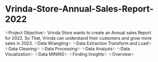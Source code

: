 # Vrinda-Store-Annual-Sales-Report-2022
✨Project Objective✨ Vrinda Store wants to create an Annual sales Report for 2022. So That, Vrinda can understand their customers and grow more sales in 2023.
✨Data Wrangling✨
✨Data Extraction Transform and Load✨
✨Data Cleaning✨
✨Data Processing✨
✨Data Analysis✨
✨Data Visualization✨
✨Data MINING✨
✨Finding Insights✨
✨Overview✨
